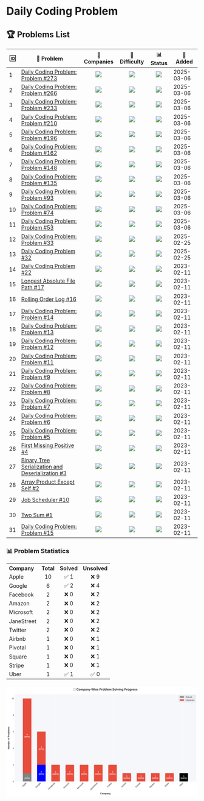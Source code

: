 # Daily Coding Problem

## 🏆 Problems List

<!-- START PROBLEMS TABLE -->
<table>
  <thead>
    <tr>
      <th>🆔</th>
      <th>🔗 Problem</th>
      <th>🏢 Companies</th>
      <th>🚩 Difficulty</th>
      <th>📊 Status</th>
      <th>📅 Added</th>
    </tr>
  </thead>
  <tbody>
    <tr>
      <td>1</td>
      <td><a href='https://github.com/Razeen-Shaikh/dailyCodingProblem/issues/27'>Daily Coding Problem: Problem #273</a></td>
      <td align='center'><img src='https://img.shields.io/badge/-Apple-gray?style=flat&logo=apple' height='20'/></td>
      <td align='center'><img src='https://img.shields.io/badge/Difficulty-Easy-brightgreen?style=flat' height='20'/></td>
      <td align='center'><img src='https://img.shields.io/badge/Status-InProgress-yellow?style=flat' height='20'/></td>
      <td>2025-03-06</td>
    </tr>
    <tr>
      <td>2</td>
      <td><a href='https://github.com/Razeen-Shaikh/dailyCodingProblem/issues/26'>Daily Coding Problem: Problem #266</a></td>
      <td align='center'><img src='https://img.shields.io/badge/-Pivotal-teal?style=flat&logo=pivotal' height='20'/></td>
      <td align='center'><img src='https://img.shields.io/badge/Difficulty-Easy-brightgreen?style=flat' height='20'/></td>
      <td align='center'><img src='https://img.shields.io/badge/Status-InProgress-yellow?style=flat' height='20'/></td>
      <td>2025-03-06</td>
    </tr>
    <tr>
      <td>3</td>
      <td><a href='https://github.com/Razeen-Shaikh/dailyCodingProblem/issues/25'>Daily Coding Problem: Problem #233</a></td>
      <td align='center'><img src='https://img.shields.io/badge/-Apple-gray?style=flat&logo=apple' height='20'/></td>
      <td align='center'><img src='https://img.shields.io/badge/Difficulty-Easy-brightgreen?style=flat' height='20'/></td>
      <td align='center'><img src='https://img.shields.io/badge/Status-InProgress-yellow?style=flat' height='20'/></td>
      <td>2025-03-06</td>
    </tr>
    <tr>
      <td>4</td>
      <td><a href='https://github.com/Razeen-Shaikh/dailyCodingProblem/issues/24'>Daily Coding Problem: Problem #210</a></td>
      <td align='center'><img src='https://img.shields.io/badge/-Apple-gray?style=flat&logo=apple' height='20'/></td>
      <td align='center'><img src='https://img.shields.io/badge/Difficulty-Easy-brightgreen?style=flat' height='20'/></td>
      <td align='center'><img src='https://img.shields.io/badge/Status-InProgress-yellow?style=flat' height='20'/></td>
      <td>2025-03-06</td>
    </tr>
    <tr>
      <td>5</td>
      <td><a href='https://github.com/Razeen-Shaikh/dailyCodingProblem/issues/23'>Daily Coding Problem: Problem #196</a></td>
      <td align='center'><img src='https://img.shields.io/badge/-Apple-gray?style=flat&logo=apple' height='20'/></td>
      <td align='center'><img src='https://img.shields.io/badge/Difficulty-Easy-brightgreen?style=flat' height='20'/></td>
      <td align='center'><img src='https://img.shields.io/badge/Status-InProgress-yellow?style=flat' height='20'/></td>
      <td>2025-03-06</td>
    </tr>
    <tr>
      <td>6</td>
      <td><a href='https://github.com/Razeen-Shaikh/dailyCodingProblem/issues/22'>Daily Coding Problem: Problem #162</a></td>
      <td align='center'><img src='https://img.shields.io/badge/-Square-purple?style=flat&logo=square' height='20'/></td>
      <td align='center'><img src='https://img.shields.io/badge/Difficulty-Medium-orange?style=flat' height='20'/></td>
      <td align='center'><img src='https://img.shields.io/badge/Status-InProgress-yellow?style=flat' height='20'/></td>
      <td>2025-03-06</td>
    </tr>
    <tr>
      <td>7</td>
      <td><a href='https://github.com/Razeen-Shaikh/dailyCodingProblem/issues/21'>Daily Coding Problem: Problem #148</a></td>
      <td align='center'><img src='https://img.shields.io/badge/-Apple-gray?style=flat&logo=apple' height='20'/></td>
      <td align='center'><img src='https://img.shields.io/badge/Difficulty-Medium-orange?style=flat' height='20'/></td>
      <td align='center'><img src='https://img.shields.io/badge/Status-InProgress-yellow?style=flat' height='20'/></td>
      <td>2025-03-06</td>
    </tr>
    <tr>
      <td>8</td>
      <td><a href='https://github.com/Razeen-Shaikh/dailyCodingProblem/issues/20'>Daily Coding Problem: Problem #135</a></td>
      <td align='center'><img src='https://img.shields.io/badge/-Apple-gray?style=flat&logo=apple' height='20'/></td>
      <td align='center'><img src='https://img.shields.io/badge/Difficulty-Easy-brightgreen?style=flat' height='20'/></td>
      <td align='center'><img src='https://img.shields.io/badge/Status-InProgress-yellow?style=flat' height='20'/></td>
      <td>2025-03-06</td>
    </tr>
    <tr>
      <td>9</td>
      <td><a href='https://github.com/Razeen-Shaikh/dailyCodingProblem/issues/19'>Daily Coding Problem: Problem #93</a></td>
      <td align='center'><img src='https://img.shields.io/badge/-Apple-gray?style=flat&logo=apple' height='20'/></td>
      <td align='center'><img src='https://img.shields.io/badge/Difficulty-Hard-red?style=flat' height='20'/></td>
      <td align='center'><img src='https://img.shields.io/badge/Status-InProgress-yellow?style=flat' height='20'/></td>
      <td>2025-03-06</td>
    </tr>
    <tr>
      <td>10</td>
      <td><a href='https://github.com/Razeen-Shaikh/dailyCodingProblem/issues/18'>Daily Coding Problem: Problem #74</a></td>
      <td align='center'><img src='https://img.shields.io/badge/-Apple-gray?style=flat&logo=apple' height='20'/></td>
      <td align='center'><img src='https://img.shields.io/badge/Difficulty-Medium-orange?style=flat' height='20'/></td>
      <td align='center'><img src='https://img.shields.io/badge/Status-InProgress-yellow?style=flat' height='20'/></td>
      <td>2025-03-06</td>
    </tr>
    <tr>
      <td>11</td>
      <td><a href='https://github.com/Razeen-Shaikh/dailyCodingProblem/issues/17'>Daily Coding Problem: Problem #53</a></td>
      <td align='center'><img src='https://img.shields.io/badge/-Apple-gray?style=flat&logo=apple' height='20'/></td>
      <td align='center'><img src='https://img.shields.io/badge/Difficulty-Medium-orange?style=flat' height='20'/></td>
      <td align='center'><img src='https://img.shields.io/badge/Status-InProgress-yellow?style=flat' height='20'/></td>
      <td>2025-03-06</td>
    </tr>
    <tr>
      <td>12</td>
      <td><a href='https://github.com/Razeen-Shaikh/dailyCodingProblem/issues/16'>Daily Coding Problem: Problem #33</a></td>
      <td align='center'><img src='https://img.shields.io/badge/-Microsoft-green?style=flat&logo=microsoft' height='20'/></td>
      <td align='center'><img src='https://img.shields.io/badge/Difficulty-Easy-brightgreen?style=flat' height='20'/></td>
      <td align='center'><img src='https://img.shields.io/badge/Status-InProgress-yellow?style=flat' height='20'/></td>
      <td>2025-02-25</td>
    </tr>
    <tr>
      <td>13</td>
      <td><a href='https://github.com/Razeen-Shaikh/dailyCodingProblem/issues/15'>Daily Coding Problem #32</a></td>
      <td align='center'><img src='https://img.shields.io/badge/-JaneStreet-red?style=flat&logo=janestreet' height='20'/></td>
      <td align='center'><img src='https://img.shields.io/badge/Difficulty-Hard-red?style=flat' height='20'/></td>
      <td align='center'><img src='https://img.shields.io/badge/Status-InProgress-yellow?style=flat' height='20'/></td>
      <td>2025-02-25</td>
    </tr>
    <tr>
      <td>14</td>
      <td><a href='https://github.com/Razeen-Shaikh/dailyCodingProblem/issues/2'>Daily Coding Problem #22</a></td>
      <td align='center'><img src='https://img.shields.io/badge/-Microsoft-green?style=flat&logo=microsoft' height='20'/></td>
      <td align='center'><img src='https://img.shields.io/badge/Difficulty-Medium-orange?style=flat' height='20'/></td>
      <td align='center'><img src='https://img.shields.io/badge/Status-InProgress-yellow?style=flat' height='20'/></td>
      <td>2023-02-11</td>
    </tr>
    <tr>
      <td>15</td>
      <td><a href='https://github.com/Razeen-Shaikh/dailyCodingProblem/issues/55'>Longest Absolute File Path #17</a></td>
      <td align='center'><img src='https://img.shields.io/badge/-Google-blue?style=flat&logo=google' height='20'/></td>
      <td align='center'><img src='https://img.shields.io/badge/Difficulty-Hard-red?style=flat' height='20'/></td>
      <td align='center'><img src='https://img.shields.io/badge/Status-InProgress-yellow?style=flat' height='20'/></td>
      <td>2023-02-11</td>
    </tr>
    <tr>
      <td>16</td>
      <td><a href='https://github.com/Razeen-Shaikh/dailyCodingProblem/issues/52'>Rolling Order Log #16</a></td>
      <td align='center'><img src='https://img.shields.io/badge/-Twitter-lightblue?style=flat&logo=twitter' height='20'/></td>
      <td align='center'><img src='https://img.shields.io/badge/Difficulty-Easy-brightgreen?style=flat' height='20'/></td>
      <td align='center'><img src='https://img.shields.io/badge/Status-InProgress-yellow?style=flat' height='20'/></td>
      <td>2023-02-11</td>
    </tr>
    <tr>
      <td>17</td>
      <td><a href='https://github.com/Razeen-Shaikh/dailyCodingProblem/issues/13'>Daily Coding Problem: Problem #14</a></td>
      <td align='center'><img src='https://img.shields.io/badge/-Google-blue?style=flat&logo=google' height='20'/></td>
      <td align='center'><img src='https://img.shields.io/badge/Difficulty-Medium-orange?style=flat' height='20'/></td>
      <td align='center'><img src='https://img.shields.io/badge/Status-InProgress-yellow?style=flat' height='20'/></td>
      <td>2023-02-11</td>
    </tr>
    <tr>
      <td>18</td>
      <td><a href='https://github.com/Razeen-Shaikh/dailyCodingProblem/issues/48'>Daily Coding Problem: Problem #13</a></td>
      <td align='center'><img src='https://img.shields.io/badge/-Amazon-orange?style=flat&logo=amazon' height='20'/></td>
      <td align='center'><img src='https://img.shields.io/badge/Difficulty-Hard-red?style=flat' height='20'/></td>
      <td align='center'><img src='https://img.shields.io/badge/Status-InProgress-yellow?style=flat' height='20'/></td>
      <td>2023-02-11</td>
    </tr>
    <tr>
      <td>19</td>
      <td><a href='https://github.com/Razeen-Shaikh/dailyCodingProblem/issues/47'>Daily Coding Problem: Problem #12</a></td>
      <td align='center'><img src='https://img.shields.io/badge/-Amazon-orange?style=flat&logo=amazon' height='20'/></td>
      <td align='center'><img src='https://img.shields.io/badge/Difficulty-Hard-red?style=flat' height='20'/></td>
      <td align='center'><img src='https://img.shields.io/badge/Status-InProgress-yellow?style=flat' height='20'/></td>
      <td>2023-02-11</td>
    </tr>
    <tr>
      <td>20</td>
      <td><a href='https://github.com/Razeen-Shaikh/dailyCodingProblem/issues/14'>Daily Coding Problem: Problem #11</a></td>
      <td align='center'><img src='https://img.shields.io/badge/-Twitter-lightblue?style=flat&logo=twitter' height='20'/></td>
      <td align='center'><img src='https://img.shields.io/badge/Difficulty-Medium-orange?style=flat' height='20'/></td>
      <td align='center'><img src='https://img.shields.io/badge/Status-InProgress-yellow?style=flat' height='20'/></td>
      <td>2023-02-11</td>
    </tr>
    <tr>
      <td>21</td>
      <td><a href='https://github.com/Razeen-Shaikh/dailyCodingProblem/issues/11'>Daily Coding Problem: Problem #9</a></td>
      <td align='center'><img src='https://img.shields.io/badge/-Airbnb-#ff5a60?style=flat&logo=airbnb' height='20'/></td>
      <td align='center'><img src='https://img.shields.io/badge/Difficulty-Hard-red?style=flat' height='20'/></td>
      <td align='center'><img src='https://img.shields.io/badge/Status-InProgress-yellow?style=flat' height='20'/></td>
      <td>2023-02-11</td>
    </tr>
    <tr>
      <td>22</td>
      <td><a href='https://github.com/Razeen-Shaikh/dailyCodingProblem/issues/10'>Daily Coding Problem: Problem #8</a></td>
      <td align='center'><img src='https://img.shields.io/badge/-Google-blue?style=flat&logo=google' height='20'/></td>
      <td align='center'><img src='https://img.shields.io/badge/Difficulty-Easy-brightgreen?style=flat' height='20'/></td>
      <td align='center'><img src='https://img.shields.io/badge/Status-InProgress-yellow?style=flat' height='20'/></td>
      <td>2023-02-11</td>
    </tr>
    <tr>
      <td>23</td>
      <td><a href='https://github.com/Razeen-Shaikh/dailyCodingProblem/issues/9'>Daily Coding Problem: Problem #7</a></td>
      <td align='center'><img src='https://img.shields.io/badge/-Facebook-#3b5998?style=flat&logo=facebook' height='20'/></td>
      <td align='center'><img src='https://img.shields.io/badge/Difficulty-Medium-orange?style=flat' height='20'/></td>
      <td align='center'><img src='https://img.shields.io/badge/Status-InProgress-yellow?style=flat' height='20'/></td>
      <td>2023-02-11</td>
    </tr>
    <tr>
      <td>24</td>
      <td><a href='https://github.com/Razeen-Shaikh/dailyCodingProblem/issues/8'>Daily Coding Problem: Problem #6</a></td>
      <td align='center'><img src='https://img.shields.io/badge/-Google-blue?style=flat&logo=google' height='20'/></td>
      <td align='center'><img src='https://img.shields.io/badge/Difficulty-Hard-red?style=flat' height='20'/></td>
      <td align='center'><img src='https://img.shields.io/badge/Status-InProgress-yellow?style=flat' height='20'/></td>
      <td>2023-02-11</td>
    </tr>
    <tr>
      <td>25</td>
      <td><a href='https://github.com/Razeen-Shaikh/dailyCodingProblem/issues/7'>Daily Coding Problem: Problem #5</a></td>
      <td align='center'><img src='https://img.shields.io/badge/-JaneStreet-red?style=flat&logo=janestreet' height='20'/></td>
      <td align='center'><img src='https://img.shields.io/badge/Difficulty-Medium-orange?style=flat' height='20'/></td>
      <td align='center'><img src='https://img.shields.io/badge/Status-InProgress-yellow?style=flat' height='20'/></td>
      <td>2023-02-11</td>
    </tr>
    <tr>
      <td>26</td>
      <td><a href='https://github.com/Razeen-Shaikh/dailyCodingProblem/issues/6'>First Missing Positive #4</a></td>
      <td align='center'><img src='https://img.shields.io/badge/-Stripe-#635bff?style=flat&logo=stripe' height='20'/></td>
      <td align='center'><img src='https://img.shields.io/badge/Difficulty-Hard-red?style=flat' height='20'/></td>
      <td align='center'><img src='https://img.shields.io/badge/Status-InProgress-yellow?style=flat' height='20'/></td>
      <td>2023-02-11</td>
    </tr>
    <tr>
      <td>27</td>
      <td><a href='https://github.com/Razeen-Shaikh/dailyCodingProblem/issues/5'>Binary Tree Serialization and Deserialization #3</a></td>
      <td align='center'><img src='https://img.shields.io/badge/-Google-blue?style=flat&logo=google' height='20'/></td>
      <td align='center'><img src='https://img.shields.io/badge/Difficulty-Medium-orange?style=flat' height='20'/></td>
      <td align='center'><img src='https://img.shields.io/badge/Status-Solved-success?style=flat' height='20'/></td>
      <td>2023-02-11</td>
    </tr>
    <tr>
      <td>28</td>
      <td><a href='https://github.com/Razeen-Shaikh/dailyCodingProblem/issues/4'>Array Product Except Self #2</a></td>
      <td align='center'><img src='https://img.shields.io/badge/-Uber-black?style=flat&logo=uber' height='20'/></td>
      <td align='center'><img src='https://img.shields.io/badge/Difficulty-Hard-red?style=flat' height='20'/></td>
      <td align='center'><img src='https://img.shields.io/badge/Status-Solved-success?style=flat' height='20'/></td>
      <td>2023-02-11</td>
    </tr>
    <tr>
      <td>29</td>
      <td><a href='https://github.com/Razeen-Shaikh/dailyCodingProblem/issues/12'>Job Scheduler #10</a></td>
      <td align='center'><img src='https://img.shields.io/badge/-Apple-gray?style=flat&logo=apple' height='20'/></td>
      <td align='center'><img src='https://img.shields.io/badge/Difficulty-Medium-orange?style=flat' height='20'/></td>
      <td align='center'><img src='https://img.shields.io/badge/Status-Solved-success?style=flat' height='20'/></td>
      <td>2023-02-11</td>
    </tr>
    <tr>
      <td>30</td>
      <td><a href='https://github.com/Razeen-Shaikh/dailyCodingProblem/issues/3'>Two Sum #1</a></td>
      <td align='center'><img src='https://img.shields.io/badge/-Google-blue?style=flat&logo=google' height='20'/></td>
      <td align='center'><img src='https://img.shields.io/badge/Difficulty-Easy-brightgreen?style=flat' height='20'/></td>
      <td align='center'><img src='https://img.shields.io/badge/Status-Solved-success?style=flat' height='20'/></td>
      <td>2023-02-11</td>
    </tr>
    <tr>
      <td>31</td>
      <td><a href='https://github.com/Razeen-Shaikh/dailyCodingProblem/issues/49'>Daily Coding Problem: Problem #15</a></td>
      <td align='center'><img src='https://img.shields.io/badge/-Facebook-#3b5998?style=flat&logo=facebook' height='20'/></td>
      <td align='center'><img src='https://img.shields.io/badge/Difficulty-Medium-orange?style=flat' height='20'/></td>
      <td align='center'><img src='https://img.shields.io/badge/Status-InProgress-yellow?style=flat' height='20'/></td>
      <td>2023-02-11</td>
    </tr>
  </tbody>
</table>
<!-- END PROBLEMS TABLE -->

### 📊 Problem Statistics

<!-- stats-start -->

<table style="border: none;">
    <tr><th align="left">Company</th><th align="center">Total</th><th align="center">Solved</th><th align="center">Unsolved</th></tr>
<tr><td>Apple</td><td align='center'>10</td><td align='center'>✅ 1</td><td align='center'>❌ 9</td></tr>
<tr><td>Google</td><td align='center'>6</td><td align='center'>✅ 2</td><td align='center'>❌ 4</td></tr>
<tr><td>Facebook</td><td align='center'>2</td><td align='center'>❌ 0</td><td align='center'>❌ 2</td></tr>
<tr><td>Amazon</td><td align='center'>2</td><td align='center'>❌ 0</td><td align='center'>❌ 2</td></tr>
<tr><td>Microsoft</td><td align='center'>2</td><td align='center'>❌ 0</td><td align='center'>❌ 2</td></tr>
<tr><td>JaneStreet</td><td align='center'>2</td><td align='center'>❌ 0</td><td align='center'>❌ 2</td></tr>
<tr><td>Twitter</td><td align='center'>2</td><td align='center'>❌ 0</td><td align='center'>❌ 2</td></tr>
<tr><td>Airbnb</td><td align='center'>1</td><td align='center'>❌ 0</td><td align='center'>❌ 1</td></tr>
<tr><td>Pivotal</td><td align='center'>1</td><td align='center'>❌ 0</td><td align='center'>❌ 1</td></tr>
<tr><td>Square</td><td align='center'>1</td><td align='center'>❌ 0</td><td align='center'>❌ 1</td></tr>
<tr><td>Stripe</td><td align='center'>1</td><td align='center'>❌ 0</td><td align='center'>❌ 1</td></tr>
<tr><td>Uber</td><td align='center'>1</td><td align='center'>✅ 1</td><td align='center'>✅ 0</td></tr>
</table>

<p align="center" style="margin-top: 20px;">
    <img src="stats.png" width="600px" alt="Problem Statistics">
</p>

<!-- stats-end -->



















